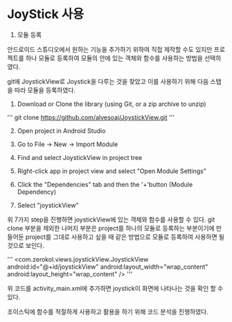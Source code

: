 # JoyStick 사용

1. 모듈 등록

안드로이드 스튜디오에서 원하는 기능을 추가하기 위하여 직접 제작할 수도 있지만 프로젝트를 하나 모듈로 등록하여 모듈의 안에 있는 객체와 함수를 사용하는 방법을 선택하였다.


git에 JoystickView로 Joystick을 다루는 것을 찾았고 이를 사용하기 위해 다음 스탭을 따라 모듈을 등록하였다.

1. Download or Clone the library (using Git, or a zip archive to unzip)

'''
git clone https://github.com/alvesoaj/JoystickView.git
'''

2. Open project in Android Studio

3. Go to File -> New -> Import Module

4. Find and select JoystickView in project tree

5. Right-click app in project view and select "Open Module Settings"

6. Click the "Dependencies" tab and then the '+'button (Module Dependency)

7. Select "joystickView"

위 7가지 step을 진행하면 joystickView에 있는 객체와 함수를 사용할 수 있다. 
git clone 부분을 제외한 나머지 부분은 project를 하나의 모듈로 등록하는 부분이기에 만들어둔 project를 그대로 사용하고 싶을 때 같은 방법으로 모듈로 등록하여 사용하면 될 것으로 보인다.


'''
<com.zerokol.views.joystickView.JoystickView
        android:id="@+id/joystickView"
        android:layout_width="wrap_content"
        android:layout_height="wrap_content" />
'''

위 코드를 activity_main.xml에 추가하면 joystick이 화면에 나타나는 것을 확인 할 수 있다.

조이스틱에 함수를 적절하게 사용하고 활용을 하기 위해 코드 분석을 진행하였다.